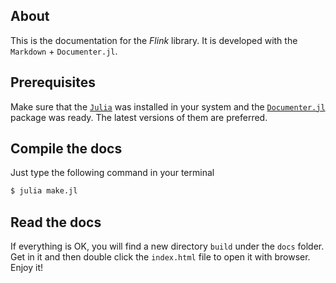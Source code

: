 ## About

This is the documentation for the *Flink* library. It is developed with the `Markdown` + `Documenter.jl`.

## Prerequisites

Make sure that the [`Julia`](https://julialang.org/) was installed in your system and the [`Documenter.jl`](https://github.com/JuliaDocs/Documenter.jl) package was ready. The latest versions of them are preferred.

## Compile the docs

Just type the following command in your terminal

```sh
$ julia make.jl
```

## Read the docs

If everything is OK, you will find a new directory `build` under the `docs` folder. Get in it and then double click the `index.html` file to open it with browser. Enjoy it!